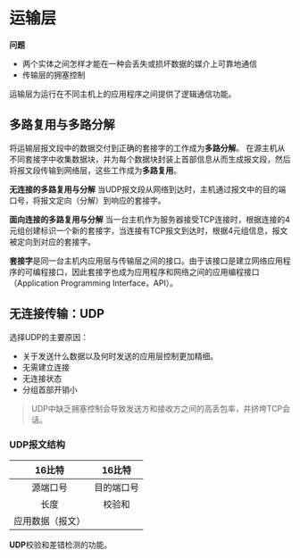 # 运输层

**问题**
* 两个实体之间怎样才能在一种会丢失或损坏数据的媒介上可靠地通信
* 传输层的拥塞控制

运输层为运行在不同主机上的应用程序之间提供了逻辑通信功能。

## 多路复用与多路分解

将运输层报文段中的数据交付到正确的套接字的工作成为**多路分解**。
在源主机从不同套接字中收集数据块，并为每个数据块封装上首部信息从而生成报文段，然后将报文段传输到网络层，这些工作成为**多路复用**。

**无连接的多路复用与分解**
当UDP报文段从网络到达时，主机通过报文中的目的端口号，将报文定向（分解）到响应的套接字。

**面向连接的多路复用与分解**
当一台主机作为服务器接受TCP连接时，根据连接的4元组创建标识一个新的套接字，当连接有TCP报文到达时，根据4元组信息，报文被定向到对应的套接字。

**套接字**是同一台主机内应用层与传输层之间的接口。由于该接口是建立网络应用程序的可编程接口，因此套接字也成为应用程序和网络之间的应用编程接口（Application Programming Interface，API）。

## 无连接传输：UDP

选择UDP的主要原因：
* 关于发送什么数据以及何时发送的应用层控制更加精细。
* 无需建立连接
* 无连接状态
* 分组首部开销小

 > UDP中缺乏拥塞控制会导致发送方和接收方之间的高丢包率，并挤垮TCP会话。

 ### UDP报文结构

| 16比特 | 16比特 |
| :-----:| :----: |
|源端口号|目的端口号|
|长度|校验和|
|应用数据（报文）|


**UDP**校验和差错检测的功能。